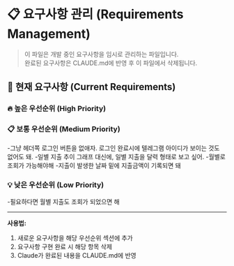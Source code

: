 # 📋 요구사항 관리 (Requirements Management)

> 이 파일은 개발 중인 요구사항을 임시로 관리하는 파일입니다.  
> 완료된 요구사항은 CLAUDE.md에 반영 후 이 파일에서 삭제됩니다.

## 📌 현재 요구사항 (Current Requirements)

### 🔥 높은 우선순위 (High Priority)
<!-- 긴급하게 처리해야 할 요구사항들 -->


### 📋 보통 우선순위 (Medium Priority)
<!-- 일반적인 기능 개선 및 추가 요구사항들 -->
-그냥 헤더쪽 로그인 버튼을 없애자. 로그인 완료시에 텔레그램 아이디가 보이는 것도 없어도 돼.
-일별 지출 추이 그래프 대신에, 일별 지출을 달력 형태로 보고 싶어.
-월별로 조회가 가능해야해
-지출이 발생한 날짜 밑에 지출금액이 기록되면 돼

### 💡 낮은 우선순위 (Low Priority)
<!-- 나중에 고려해볼 수 있는 요구사항들 -->
-필요하다면 월별 지출도 조회가 되었으면 해

---
**사용법:**
1. 새로운 요구사항을 해당 우선순위 섹션에 추가
2. 요구사항 구현 완료 시 해당 항목 삭제
3. Claude가 완료된 내용을 CLAUDE.md에 반영